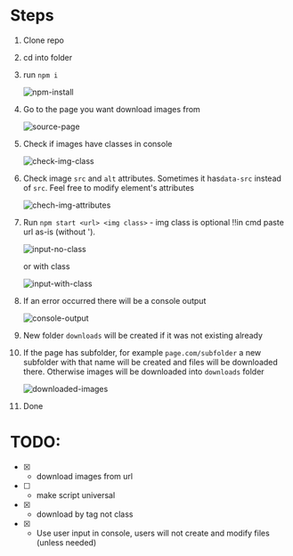 # Steps

1. Clone repo
2. cd into folder
3. run `npm i`

   ![npm-install](https://user-images.githubusercontent.com/42937562/87172232-323dfd00-c2d4-11ea-8d54-5403aabebb7c.png)

4. Go to the page you want download images from

   ![source-page](https://user-images.githubusercontent.com/42937562/87172565-ba240700-c2d4-11ea-835a-f0a5b035ab7f.png)

5. Check if images have classes in console

   ![check-img-class](https://user-images.githubusercontent.com/42937562/87100117-db8ce080-c24b-11ea-9bfe-528a598dd593.png)

6. Check image `src` and `alt` attributes. Sometimes it has`data-src` instead of `src`. Feel free to modify element's attributes

   ![chech-img-attributes](https://user-images.githubusercontent.com/42937562/87100120-dc257700-c24b-11ea-85bb-caa1063addd1.png)

7. Run `npm start <url> <img class>` - img class is optional !!in cmd paste url as-is (without ').

   ![input-no-class](https://user-images.githubusercontent.com/42937562/87173177-a7f69880-c2d5-11ea-8558-4ea49f07fe88.png)
   
   or with class
   
   ![input-with-class](https://user-images.githubusercontent.com/42937562/87173323-db392780-c2d5-11ea-96bb-5632ef1ca8c9.png)

8. If an error occurred there will be a console output

   ![console-output](https://user-images.githubusercontent.com/42937562/87173112-8bf2f700-c2d5-11ea-8dd4-39ad4ce04804.png)

9. New folder `downloads` will be created if it was not existing already

10. If the page has subfolder, for example `page.com/subfolder` a new subfolder with that name will be created and files will be downloaded there. Otherwise images will be downloaded into `downloads` folder

    ![downloaded-images](https://user-images.githubusercontent.com/42937562/87100123-dcbe0d80-c24b-11ea-8e23-e8d939038358.png)

11. Done

    

# TODO:
- [x] - download images from url
- [ ] - make script universal
- [x] - download by tag not class
- [x] - Use user input in console, users will not create and modify files (unless needed)

